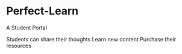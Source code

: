 # Perfect-Learn
A Student Portal

Students can share their thoughts
Learn new content
Purchase their resources

